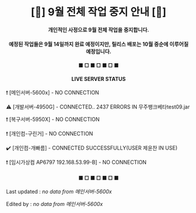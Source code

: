 <h1 align="center">[🛑] 9월 전체 작업 중지 안내 [🛑]</h1>

<h4 align="center">개인적인 사정으로 9월 전체 작업을 중지합니다.</h4>

<h4 align="center">예정된 작업들은 9월 14일까지 완료 예정이지만, 릴리스 배포는 10월 중순에 이루어질 예정입니다.</h4>

<h4 align="center">■ □ ■ □ ■ □ ■</h4>

<h4 align="center">LIVE SERVER STATUS</h4>

❗ [메인서버-5600x] - NO CONNECTION

⚠️ [개발서버-4950G] - CONNECTED.. 2437 ERRORS IN 무주뱅크베타test09.jar

❗ [복구서버-5950X] - NO CONNECTION

❗ [개인컴-구린거] - NO CONNECTION

✔️ [개인컴-개빠름] - CONNECTED SUCCESSFULLY(USER 제윤찬 IN USE)

❗ [임시가상컴 AP6797 192.168.53.99-B] - NO CONNECTION


<h4 align="center">■ □ ■ □ ■ □ ■</h4>

<h8 align="right">Last updated : *no data from 메인서버-5600x*</h8>

<h8 align="right">Edited by : *no data from 메인서버-5600x*</h8>
 
